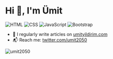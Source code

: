 # Hi 👋, I'm Ümit

![](https://img.shields.io/badge/-HTML-red "HTML")
![](https://img.shields.io/badge/-CSS-blue" "CSS")
![](https://img.shields.io/badge/-Javascript-yellow "JavaScript")
![](https://img.shields.io/badge/-Bootstrap-blueviolet "Bootstrap")

- 📝 I regularly write articles on [umityildirim.com](https://www.umityildirim.com)
- 📬 Reach me: [twitter.com/umit2050](https://www.twitter.com/umit2050)

![](https://github-readme-stats.vercel.app/api/top-langs?username=umit2050&show_icons=true&locale=en&layout=compact "umit2050")
